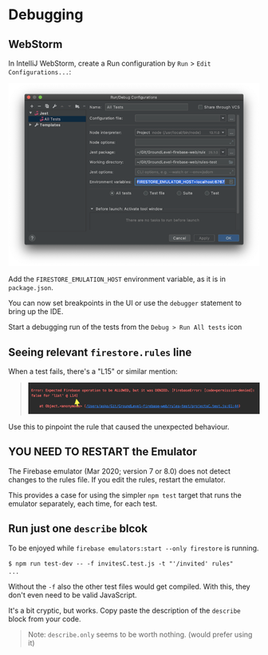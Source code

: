 # Debugging

## WebStorm

In IntelliJ WebStorm, create a Run configuration by `Run` > `Edit Configurations...`:

![](.images/webstorm-jest-config.png)

Add the `FIRESTORE_EMULATION_HOST` environment variable, as it is in `package.json`.

You can now set breakpoints in the UI or use the `debugger` statement to bring up the IDE. 

Start a debugging run of the tests from the `Debug > Run All tests` icon


## Seeing relevant `firestore.rules` line

When a test fails, there's a "L15" or similar mention:

>![](.images/rules-line-number.png)

Use this to pinpoint the rule that caused the unexpected behaviour.


## YOU NEED TO RESTART the Emulator

The Firebase emulator (Mar 2020; version 7 or 8.0) does not detect changes to the rules file. If you edit the rules, restart the emulator.

This provides a case for using the simpler `npm test` target that runs the emulator separately, each time, for each test.


## Run just one `describe` blcok

To be enjoyed while `firebase emulators:start --only firestore` is running.

```
$ npm run test-dev -- -f invitesC.test.js -t "'/invited' rules"
...
```

Without the `-f` also the other test files would get compiled. With this, they don't even need to be valid JavaScript.

It's a bit cryptic, but works. Copy paste the description of the `describe` block from your code.

>Note: `describe.only` seems to be worth nothing. (would prefer using it)

